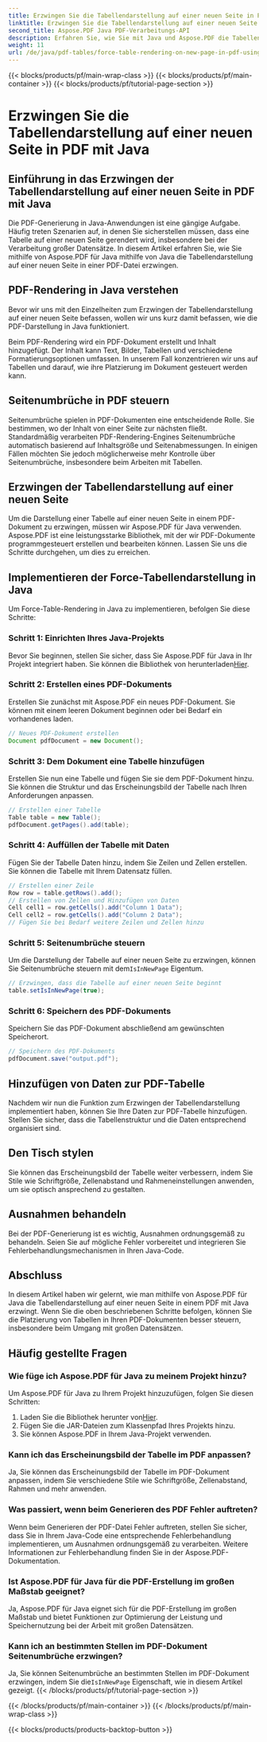 ```yaml
---
title: Erzwingen Sie die Tabellendarstellung auf einer neuen Seite in PDF mit Java
linktitle: Erzwingen Sie die Tabellendarstellung auf einer neuen Seite in PDF mit Java
second_title: Aspose.PDF Java PDF-Verarbeitungs-API
description: Erfahren Sie, wie Sie mit Java und Aspose.PDF die Tabellendarstellung auf einer neuen Seite in PDF erzwingen. Diese Schritt-für-Schritt-Anleitung enthält Quellcode und Expertentipps für die präzise Formatierung von PDF-Dokumenten.
weight: 11
url: /de/java/pdf-tables/force-table-rendering-on-new-page-in-pdf-using-java/
---
```


{{< blocks/products/pf/main-wrap-class >}}
{{< blocks/products/pf/main-container >}}
{{< blocks/products/pf/tutorial-page-section >}}

# Erzwingen Sie die Tabellendarstellung auf einer neuen Seite in PDF mit Java


## Einführung in das Erzwingen der Tabellendarstellung auf einer neuen Seite in PDF mit Java

Die PDF-Generierung in Java-Anwendungen ist eine gängige Aufgabe. Häufig treten Szenarien auf, in denen Sie sicherstellen müssen, dass eine Tabelle auf einer neuen Seite gerendert wird, insbesondere bei der Verarbeitung großer Datensätze. In diesem Artikel erfahren Sie, wie Sie mithilfe von Aspose.PDF für Java mithilfe von Java die Tabellendarstellung auf einer neuen Seite in einer PDF-Datei erzwingen.

## PDF-Rendering in Java verstehen

Bevor wir uns mit den Einzelheiten zum Erzwingen der Tabellendarstellung auf einer neuen Seite befassen, wollen wir uns kurz damit befassen, wie die PDF-Darstellung in Java funktioniert.

Beim PDF-Rendering wird ein PDF-Dokument erstellt und Inhalt hinzugefügt. Der Inhalt kann Text, Bilder, Tabellen und verschiedene Formatierungsoptionen umfassen. In unserem Fall konzentrieren wir uns auf Tabellen und darauf, wie ihre Platzierung im Dokument gesteuert werden kann.

## Seitenumbrüche in PDF steuern

Seitenumbrüche spielen in PDF-Dokumenten eine entscheidende Rolle. Sie bestimmen, wo der Inhalt von einer Seite zur nächsten fließt. Standardmäßig verarbeiten PDF-Rendering-Engines Seitenumbrüche automatisch basierend auf Inhaltsgröße und Seitenabmessungen. In einigen Fällen möchten Sie jedoch möglicherweise mehr Kontrolle über Seitenumbrüche, insbesondere beim Arbeiten mit Tabellen.

## Erzwingen der Tabellendarstellung auf einer neuen Seite

Um die Darstellung einer Tabelle auf einer neuen Seite in einem PDF-Dokument zu erzwingen, müssen wir Aspose.PDF für Java verwenden. Aspose.PDF ist eine leistungsstarke Bibliothek, mit der wir PDF-Dokumente programmgesteuert erstellen und bearbeiten können. Lassen Sie uns die Schritte durchgehen, um dies zu erreichen.

## Implementieren der Force-Tabellendarstellung in Java

Um Force-Table-Rendering in Java zu implementieren, befolgen Sie diese Schritte:

### Schritt 1: Einrichten Ihres Java-Projekts

 Bevor Sie beginnen, stellen Sie sicher, dass Sie Aspose.PDF für Java in Ihr Projekt integriert haben. Sie können die Bibliothek von herunterladen[Hier](https://releases.aspose.com/pdf/java/).

### Schritt 2: Erstellen eines PDF-Dokuments

Erstellen Sie zunächst mit Aspose.PDF ein neues PDF-Dokument. Sie können mit einem leeren Dokument beginnen oder bei Bedarf ein vorhandenes laden.

```java
// Neues PDF-Dokument erstellen
Document pdfDocument = new Document();
```

### Schritt 3: Dem Dokument eine Tabelle hinzufügen

Erstellen Sie nun eine Tabelle und fügen Sie sie dem PDF-Dokument hinzu. Sie können die Struktur und das Erscheinungsbild der Tabelle nach Ihren Anforderungen anpassen.

```java
// Erstellen einer Tabelle
Table table = new Table();
pdfDocument.getPages().add(table);
```

### Schritt 4: Auffüllen der Tabelle mit Daten

Fügen Sie der Tabelle Daten hinzu, indem Sie Zeilen und Zellen erstellen. Sie können die Tabelle mit Ihrem Datensatz füllen.

```java
// Erstellen einer Zeile
Row row = table.getRows().add();
// Erstellen von Zellen und Hinzufügen von Daten
Cell cell1 = row.getCells().add("Column 1 Data");
Cell cell2 = row.getCells().add("Column 2 Data");
// Fügen Sie bei Bedarf weitere Zeilen und Zellen hinzu
```

### Schritt 5: Seitenumbrüche steuern

 Um die Darstellung der Tabelle auf einer neuen Seite zu erzwingen, können Sie Seitenumbrüche steuern mit dem`IsInNewPage` Eigentum.

```java
// Erzwingen, dass die Tabelle auf einer neuen Seite beginnt
table.setIsInNewPage(true);
```

### Schritt 6: Speichern des PDF-Dokuments

Speichern Sie das PDF-Dokument abschließend am gewünschten Speicherort.

```java
// Speichern des PDF-Dokuments
pdfDocument.save("output.pdf");
```

## Hinzufügen von Daten zur PDF-Tabelle

Nachdem wir nun die Funktion zum Erzwingen der Tabellendarstellung implementiert haben, können Sie Ihre Daten zur PDF-Tabelle hinzufügen. Stellen Sie sicher, dass die Tabellenstruktur und die Daten entsprechend organisiert sind.

## Den Tisch stylen

Sie können das Erscheinungsbild der Tabelle weiter verbessern, indem Sie Stile wie Schriftgröße, Zellenabstand und Rahmeneinstellungen anwenden, um sie optisch ansprechend zu gestalten.

## Ausnahmen behandeln

Bei der PDF-Generierung ist es wichtig, Ausnahmen ordnungsgemäß zu behandeln. Seien Sie auf mögliche Fehler vorbereitet und integrieren Sie Fehlerbehandlungsmechanismen in Ihren Java-Code.

## Abschluss

In diesem Artikel haben wir gelernt, wie man mithilfe von Aspose.PDF für Java die Tabellendarstellung auf einer neuen Seite in einem PDF mit Java erzwingt. Wenn Sie die oben beschriebenen Schritte befolgen, können Sie die Platzierung von Tabellen in Ihren PDF-Dokumenten besser steuern, insbesondere beim Umgang mit großen Datensätzen.

## Häufig gestellte Fragen

### Wie füge ich Aspose.PDF für Java zu meinem Projekt hinzu?

Um Aspose.PDF für Java zu Ihrem Projekt hinzuzufügen, folgen Sie diesen Schritten:
1.  Laden Sie die Bibliothek herunter von[Hier](https://releases.aspose.com/pdf/java/).
2. Fügen Sie die JAR-Dateien zum Klassenpfad Ihres Projekts hinzu.
3. Sie können Aspose.PDF in Ihrem Java-Projekt verwenden.

### Kann ich das Erscheinungsbild der Tabelle im PDF anpassen?

Ja, Sie können das Erscheinungsbild der Tabelle im PDF-Dokument anpassen, indem Sie verschiedene Stile wie Schriftgröße, Zellenabstand, Rahmen und mehr anwenden.

### Was passiert, wenn beim Generieren des PDF Fehler auftreten?

Wenn beim Generieren der PDF-Datei Fehler auftreten, stellen Sie sicher, dass Sie in Ihrem Java-Code eine entsprechende Fehlerbehandlung implementieren, um Ausnahmen ordnungsgemäß zu verarbeiten. Weitere Informationen zur Fehlerbehandlung finden Sie in der Aspose.PDF-Dokumentation.

### Ist Aspose.PDF für Java für die PDF-Erstellung im großen Maßstab geeignet?

Ja, Aspose.PDF für Java eignet sich für die PDF-Erstellung im großen Maßstab und bietet Funktionen zur Optimierung der Leistung und Speichernutzung bei der Arbeit mit großen Datensätzen.

### Kann ich an bestimmten Stellen im PDF-Dokument Seitenumbrüche erzwingen?

 Ja, Sie können Seitenumbrüche an bestimmten Stellen im PDF-Dokument erzwingen, indem Sie die`IsInNewPage` Eigenschaft, wie in diesem Artikel gezeigt.
{{< /blocks/products/pf/tutorial-page-section >}}

{{< /blocks/products/pf/main-container >}}
{{< /blocks/products/pf/main-wrap-class >}}

{{< blocks/products/products-backtop-button >}}
